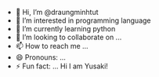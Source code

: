 - 👋 Hi, I’m @draungminhtut
- 👀 I’m interested in programming language
- 🌱 I’m currently learning python
- 💞️ I’m looking to collaborate on ...
- 📫 How to reach me ...
- 😄 Pronouns: ...
- ⚡ Fun fact: ...
Hi I am Yusaki!
